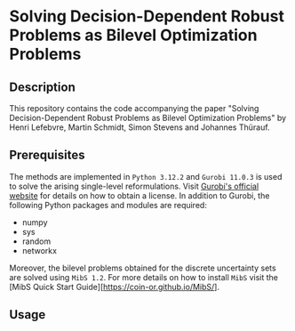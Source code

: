 # Solving Decision-Dependent Robust Problems as Bilevel Optimization Problems

## Description
This repository contains the code accompanying the paper "Solving Decision-Dependent Robust Problems as Bilevel Optimization Problems" by Henri Lefebvre, Martin Schmidt, Simon Stevens and Johannes Thürauf.

## Prerequisites
The methods are implemented in `Python 3.12.2` and `Gurobi 11.0.3` is used to solve the arising single-level reformulations. Visit [Gurobi's official website](https://www.gurobi.com/academia/academic-program-and-licenses) for details on how to obtain a license. In addition to Gurobi, the following Python packages and modules are required:

* numpy
* sys
* random
* networkx

Moreover, the bilevel problems obtained for the discrete uncertainty sets are solved using `MibS 1.2`. For more details on how to install `MibS` visit the [MibS Quick Start Guide][https://coin-or.github.io/MibS/].

## Usage

